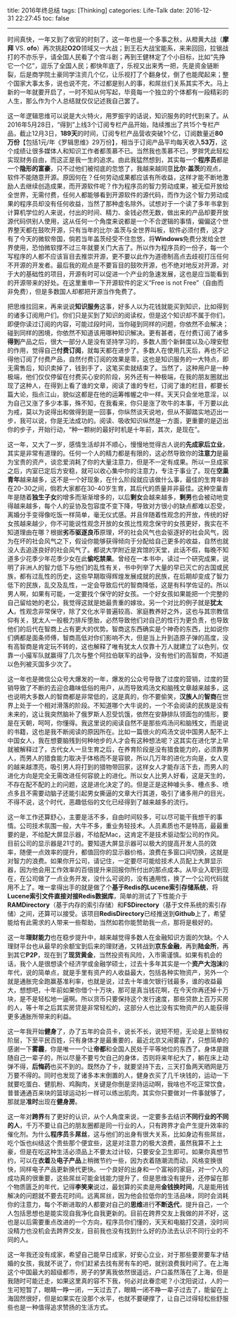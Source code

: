 title: 2016年终总结
tags: [Thinking]
categories: Life-Talk
date: 2016-12-31 22:27:45
toc: false

---

时间真快，一年又到了收官的时刻了，这一年也是一个多事之秋，从橙黄大战（**摩拜** VS. **ofo**）再次挑起**O2O**领域又一大战；到王石大战宝能系，来来回回，拉锯战打的不亦乐乎，请全国人民看了个宫斗剧；再到王健林定了个小目标，比如“先挣它一个亿”，逗乐了全国人民；都快年底了，乐视又出来秀一把，先是资金链断裂，后是商学院土豪同学注资几个亿，让乐视打了个翻身仗，倒了也能爬起来；整个国家大事太多，说也说不完，不过都是别人的事，和屌丝们关系其实不大。马上新的一年就要开启了，一时不知从何写起，毕竟每一个独立的个体都有一段精彩的人生，那么作为个人总结就仅仅记述我自己罢了。

这一年逻辑思维可以说是大火特火，用罗振宇的话说，知识服务的时代到来了。从2016年5月28日，“得到”上线3个订阅专栏产品开始，陆续推出了共15个专栏产品，截止12月3日，**189天**的时间，订阅专栏产品营收突破1个亿，订阅数量近**80万份**【包括1元/年《罗辑思维》29万份】，相当于订阅产品平均每天收入**53万**，这个成绩让很多媒体人和知识工作者都羡慕不已。当然我也羡慕不已，罗胖凭此轻松实现财务自由，而这正是我一生的追求。由此我猛然想到，其实每一个**程序员**都是一个**隐形的富豪**，只不过他们被彻底的忽悠了，我越来越同意**比尔·盖茨**的观点，软件不能随意开源。原因何在？任何劳动成果都应该有所收益，这样才能不断地激励人去继续创造成果，而开源软件呢？作为程序员的智力劳动成果，被无偿开放给全世界，无需付费，任何人都能够看到开源软件的源代码，而作为这个智力劳动成果的程序员却没有任何收益，当然了那种虚名除外。试想对于一个读了多年书拿到计算机学位的人来说，付出的时间、精力、金钱必然无数，做出来的产品却要开放源代码供别人使用，这从任何一个角度来说都是一个不合逻辑的事情，偏偏这个世界整天都在鼓吹开源，只有当年的比尔·盖茨与全世界叫板，软件必须付费，这才有了今天的微软帝国，倘若当年盖茨经受不住忽悠，将**Windows**免费分发给全世界使用，恐怕微软撑不过三年就要关门大吉了。所以作为程序员的一份子，每一个写程序的人都不应该盲目去推崇开源，更不要以此作为道德制高点去歧视打压任何不开源的开发者。最后我的观点是不要盲目的鼓吹开源，也不绝对地反对开源，对于大的基础性的项目，开源有时可以促进一个产业的急速发展，这也是应当能看到的开源带来的好处。在这里重申一下开源软件的定义“Free is not Free”（自由而非免费），但是多数国人却都把开源当作免费了。

把思维拉回来，再来说说**知识服务**这事，好多人以为花钱就能买到知识，比如得到的诸多订阅用户们。你们只是买到了知识的阅读权，但是这个知识却不属于你们，即便你读过订阅的内容，可能过段时间，当你碰到同样的问题，你依然不会解决；碰到同样的困境，你依然不知道该用哪种知识解决。更有甚者，在付费订阅了诸多**得到**产品之后，很大一部分人是没有坚持学习的，多数人图个新鲜度以及心理安慰的作用，觉得自己**付费订阅**，就每天都在进步了。多数人在使用几天后，再也不记得他订阅了付费产品，自然付费订阅的效果是零，这也是知识服务的一大特点，即无需售后，知识卖掉了，钱到手了，这笔买卖就结束了。当然了，这种用户是一种极端，他们仅仅停留在付费买心安的阶段，另外还有一种极端，在我的朋友圈就出现了这种人，在得到上看了谁的文章，阅读了谁的专栏，订阅了谁的栏目，都要长篇大论，指点江山，貌似这都是在他的运筹帷幄之中一样。天天只会坐地意淫，以为自己又涨了多少本事，殊不知，在我看来，你只是涨了吹牛的本事，千万要以此为戒，莫以为说得出和做得到是一回事，你纵然谈天说地，但从不脚踏实地迈出一步，我可以说，你是无法成功的。阅读、吸收知识纵然是一方面，更重要的是迈出你的步子，开始行动，“种一颗树的最好时机是十年前，其次，是现在”。

这一年，又大了一岁，感情生活却并不顺心，慢慢地觉得古人说的**先成家后立业**，其实是非常有道理的。任何一个人的精力都是有限的，这必然导致你的**注意力**是最为宝贵的资产，谈恋爱消耗了你的大量注意力，但是不一定有成果。所以一旦成家之后，内室已定后方安稳，就可以收心集中你的注意力，专注于事业了。现在**空巢青年**越来越多，这不是一个好现象，在什么阶段就应该做什么事，最佳的生育年龄在20-30之间，倘若大家都在30-40岁生育，其后代的质量并非最佳。这种空巢青年是随着**独生子女**的增多而渐渐增多的，以后**剩女**会越来越多，**剩男**也会被动地变得越来越多，每个人的妥协及包容度不变下降，导致对方很小的缺点都难以忍受，离婚分手变得像吃饭一样简单，毫无仪式感。并且伴随着性观念的开放，传统的好女孩越来越少，你不可能说性观念开放的女孩比性观念保守的女孩更好，我实在不知道理由在哪？根据**劣币驱逐良币**原理，坏的社会风气也会驱逐好的社会风气，因为在坏的社会风气之下，假设你能够获得倾向于分配给自己更多的收益，自然也就没人去追逐良好的社会风气了。都说大学附近是宾馆的天堂，此话不假，每晚不知道多少花季少年花季少女在此**偷吃禁果**。曾经在一本书中，读过一个研究成果，说明了非洲人的智力低下与他们的乱性有关，书中列举了大量的早已灭亡的古国或民族，都有过乱性的历史，这些早期取得辉煌发展成就的民族，在后期却变成了智力低下的民族，乱交及乱性，一定会导致后代的智商降低，这是有科学佐证的。所以男人啊，如果有可能，一定要找个保守的好女孩。一个好女孩如果能把一个完整的自己留给她的老公，我觉得这就是她最贵重的嫁妆。另一个对比的例子就是**犹太人**，性观念非常保守，除了文化水平普遍较高、家庭教养好之外，这也与其宗教信仰有关，犹太人一般极力排斥堕胎，必然导致他们对自己的性行为更负责，也导致他们的后代在智商上占有更大的优势。智商这东西确实是个神奇的东西，比如说你们俩都是面条师傅，智商高低对你们影响不大，但是当上升到造原子弹的高度，没有高智商是肯定玩不转的，这也解释了唯有犹太人仅靠十万人就建立了以色列，仅靠一小撮军队就赢得了几次与整个阿拉伯联军的战争，没有他们的高智商，不知道以色列被灭国多少次了。

这一年也是微信公众号大爆发的一年，爆发的公众号导致了过度的营销，过度的营销导致了不断的去迎合趣味低俗的用户，从而导致鸡汤文和脑残文章越来越多，这也说明大多数人的智商都是非常低的，这是真的，你不要偷笑，**汉族人**的**智商**在世界上处于一个相对滑落的阶段。不知道哪个大牛说的，一个不会阅读的民族是没有未来的，这让我突然脑补了俄罗斯人忍受饥饿，依然在安静排队领面包的情形，要是在天朝，呵呵，你懂得。我这里说的阅读自然不是那些鸡汤问和脑残文，而是说的书籍，这也是我不断阅读的原因所在。比如一篇很火的鸡汤文说中国男人配不上中国女人，我在想要脑残到何种地步的人才会有这种想法呢？这其实在进化学上早就被解释过了，古代女人一旦生育之后，在养育阶段是没有猎食能力的，必须靠男人，而男人的猎食能力取决于体格而不是容貌，所以几万年的进化方向是，女人变的越来越漂亮，吸引男人将打到的猎物带回家，这样女人才能存活下去，而男人的进化方向是完全无需改进任何容貌上的进化。所以女人比男人好看，这是天生的，不存在配不配的上的问题，这是进化决定了的。但是正是这种噱头多、槽点多、喷点多且不需要动脑子还能引起男女撕逼的文章大行其道，吸引了诸多用户的目光，不得不说，这个时代，恶趣低俗的文化已经得到了越来越多的流行。

这一年工作还算舒心，主要是活不多，自由时间较多，可以尽可能干我想干的事情。公司技术氛围一般，大牛不多，重业务轻技术。人员素质也不是特高，最最重要的是，不给配大屏显示器，不给配Mac，这肯定不是技术驱动型公司的作风。目前公司的显示器是21寸的。要知道大屏显示器可以极大的提高开发人员的效率，随便一点效率的提升，都值回你的显示器价格，浪费在多窗口间切换，这就是对智力的浪费。如果你开公司，请记住，一定要尽可能给技术人员配上大屏显示器，因为他会用工作效率的百倍提升来回报你所付出的那点成本。从毕业入职到现在，在公司做了一点业务开发，没什么可说的，没有通用性，换了一个公司代码就用不上了。唯一拿得出手的就是做了个**基于Redis的Lucene索引存储系统**，将**Lucene索引文件直接对接Redis数据库**，简单的测试了下性能介于**RAMDirectory**（基于内存的索引存储）和**FSDirectory**（基于文件系统的索引存储）之间，还算可以接受。该项目**RedisDirectory**已经推送到**Github**上了，希望能给有此需求的人带来一些帮助，当然如若你能赞助我一点，那将是极好的。

这一年**理财能力**也在稳步提升中，越来越觉得多数人在金融知识方面的欠缺。个人理财平台也从最早的余额宝到后来的理财通，又转战到**京东金融**，再到**陆金所**，再到其它**P2P**，现在到了**现货黄金**，当然投资有风险，入市需谨慎。如果有机会的话，我个人是很想读个经济学或金融学硕士，过去十多年其实是一个**资产大泡沫**的年代，说的简单点，就是手里有资产的人收益最大，包括各种实物资产，另外一个就是通胀完全跑赢基准利率，也就是说，过去十年谁欠银行钱最多，谁的收益最大，想想吧，十年前如果你借个十万块，那可是真当钱花啊，在今天你再还掉十万块，是不是轻松地一逼啊。所以货币只要保持这个发行速度，那些贷款上百万买房的人，等十年之后其实房贷是非常轻松的，这部分人也比没有实物资产的人能获得更多通胀所带来的利益。

这一年我开始**健身**了，办了五年的会员卡，说长不长，说短不短，无论是上至特权阶层，下至平民百姓，只有身体才是最重要的，最近北京又闹雾霾了，只想简单的感谢一下**雾霾**，你是唯一一个让**帝都**和全国人民处于平等地位的东西了。身体是跟随自己一辈子的，所以尽量不要亏欠自己的身体，否则将来年纪大了，躺在床上动弹不得，**后悔药**也买不到的。既然办了卡，就要坚持下去，三天打鱼两天晒网是万万要不得的。同时也发现了诸多本末倒置的人，健身衣买了几千块钱的，运动一下就要吃蛋白、健肌粉、鸡胸肉，关键是你倒是坚持运动啊，我啥也不吃正常饮食，普普通通百来块的篮球运动衫一样可以练出肌肉，其实你只要做对一件事就够了，那就是**准时**出现在**健身房**。

这一年对**跨界**有了更好的认识，从个人角度来说，一定要多去结识**不同行业的不同的人**，千万不要让自己的朋友圈都是同一行业的人，只有跨界才会产生提升效率的催化剂。为什么**程序员**多**屌丝**，这与他们的出身有很大关系，比如身边有些屌丝，吃个饭也纠结这个贵些那个便宜些，这是对注意力的极大浪费，虽然我算不上土豪，但是在吃这种生活必须品上不要太过计较，只要安全卫生即可。如果你真想节约，可以在**衣着**及**电子产品**上稍微节约一些，因为衣着随潮流而动，风格变换很快，同样电子产品更新换代更快。一个良好的出身和一个富裕的家庭，对一个人的成功真的很重要，这些屌丝可能金钱能力提升了，但是思维没有提升，还停留在那个物质匮乏的年代，记得**李笑来**说过，最划算的买卖是用**金钱换时间**，凡是能用钱解决的问题就不要去花时间。远离屌丝，因为他会拉低你的生活品味，同时会消耗你的注意力，每个不断进取的人都要对自己的**思维**进行**不断迭代**，提升自己，一个人包括思想也是能实现自我净化自我更新的。目前在跨界交友上我做的并不好，这也是以后需要重点改进的一个方向，程序员你们懂的，天天和电脑打交道，没时间没精力也没机会去跨界交友，目前我也没有找到什么好的办法去认识不同行业的不同的人。

这一年我还没有成家，希望自己能早日成家，好安心立业，对于那些要房要车才结婚的女孩，我就不说了，你们赶紧去找有房有车的吧，就别浪费我时间了。在上海这个中国最大的超级都市，房子的梦离我依然很遥远，户口虽然落在了上海，但是我随时可能迁走，如果这里真的容不下我，何必对此眷恋呢？小沈阳说过，人的一生可短暂了，眼睛一睁一闭，一天过去了，眼睛一闭不睁一辈子过去了，能留在上海固然很好，但是如果实在没那个水平，也就不要硬撑了，让自己过得轻松些舒服些也是一种值得追求赞扬的生活方式。
